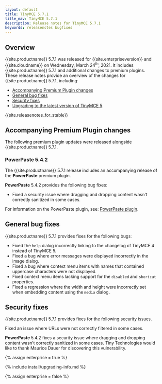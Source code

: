 ```yaml
---
layout: default
title: TinyMCE 5.7.1
title_nav: TinyMCE 5.7.1
description: Release notes for TinyMCE 5.7.1
keywords: releasenotes bugfixes
---
```


## Overview

{{site.productname}} 5.7.1 was released for {{site.enterpriseversion}} and {{site.cloudname}} on Wednesday, March 24<sup>th</sup>, 2021. It includes {{site.productname}} 5.7.1 and additional changes to premium plugins. These release notes provide an overview of the changes for {{site.productname}} 5.7.1, including:

- [Accompanying Premium Plugin changes](#accompanyingpremiumpluginchanges)
- [General bug fixes](#generalbugfixes)
- [Security fixes](#securityfixes)
- [Upgrading to the latest version of TinyMCE 5](#upgradingtothelatestversionoftinymce5)

{{site.releasenotes_for_stable}}

## Accompanying Premium Plugin changes

The following premium plugin updates were released alongside {{site.productname}} 5.7.1.

### PowerPaste 5.4.2

The {{site.productname}} 5.7.1 release includes an accompanying release of the **PowerPaste** premium plugin.

**PowerPaste** 5.4.2 provides the following bug fixes:

* Fixed a security issue where dragging and dropping content wasn't correctly sanitized in some cases.

For information on the PowerPaste plugin, see: [PowerPaste plugin]({{site.baseurl}}/plugins/premium/powerpaste/).

## General bug fixes

{{site.productname}} 5.7.1 provides fixes for the following bugs:

* Fixed the `help` dialog incorrectly linking to the changelog of TinyMCE 4 instead of TinyMCE 5.
* Fixed a bug where error messages were displayed incorrectly in the image dialog.
* Fixed a bug where context menu items with names that contained uppercase characters were not displayed.
* Fixed context menu items lacking support for the `disabled` and `shortcut` properties.
* Fixed a regression where the width and height were incorrectly set when embedding content using the `media` dialog.

## Security fixes

{{site.productname}} 5.7.1 provides fixes for the following security issues.

Fixed an issue where URLs were not correctly filtered in some cases.

**PowerPaste** 5.4.2 fixes a security issue where dragging and dropping content wasn't correctly sanitized in some cases. Tiny Technologies would like to thank Maurice Dauer for discovering this vulnerability.

{% assign enterprise = true %}

{% include install/upgrading-info.md %}

{% assign enterprise = false %}
